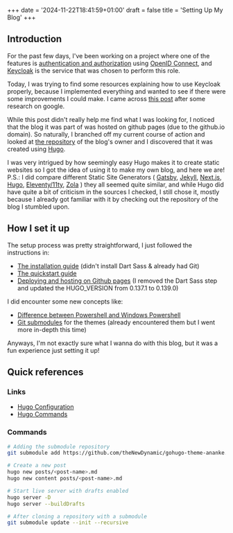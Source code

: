 +++
date = '2024-11-22T18:41:59+01:00'
draft = false
title = 'Setting Up My Blog'
+++
## Introduction
For the past few days, I've been working on a project where one of the features is [authentication and authorization](https://www.ibm.com/think/topics/authentication-vs-authorization) using [OpenID Connect](https://openid.net/developers/how-connect-works/), and [Keycloak](https://www.keycloak.org/) is the service that was chosen to perform this role.

Today, I was trying to find some resources explaining how to use Keycloak properly, because I implemented everything and wanted to see if there were some improvements I could make. I came across [this post](https://karuppiah7890.github.io/blog/posts/introduction-to-keycloak/) after some research on google.

While this post didn't really help me find what I was looking for, I noticed that the blog it was part of was hosted on github pages (due to the github.io domain). So naturally, I branched off my current course of action and looked at [the repository](https://github.com/karuppiah7890/blog) of the blog's owner and I discovered that it was created using [Hugo](https://gohugo.io/).

I was very intrigued by how seemingly easy Hugo makes it to create static websites so I got the idea of using it to make my own blog, and here we are!\
P.S.: I did compare different Static Site Generators (
    [Gatsby](https://www.gatsbyjs.com/docs/glossary/static-site-generator/), 
    [Jekyll](https://jekyllrb.com/),
    [Next.js](https://nextjs.org/docs/pages/building-your-application/rendering/static-site-generation), 
    [Hugo](https://gohugo.io/), 
    [Eleventy/11ty](https://www.11ty.dev/), 
    [Zola](https://www.getzola.org/)
    ) they all seemed quite similar, and while Hugo did have quite a bit of criticism in the sources I checked, I still chose it, mostly because I already got familiar with it by checking out the repository of the blog I stumbled upon.

## How I set it up

The setup process was pretty straightforward, I just followed the instructions in:
- [The installation guide](https://gohugo.io/installation/) (didn't install Dart Sass & already had Git)
- [The quickstart guide](https://gohugo.io/getting-started/quick-start/)
- [Deploying and hosting on Github pages](https://gohugo.io/hosting-and-deployment/hosting-on-github/) (I removed the Dart Sass step and updated the HUGO_VERSION from 0.137.1 to 0.139.0)

I did encounter some new concepts like:
- [Difference between Powershell and Windows Powershell](https://learn.microsoft.com/en-us/powershell/scripting/whats-new/differences-from-windows-powershell?view=powershell-7.4&viewFallbackFrom=powershell-7.3)
- [Git submodules](https://git-scm.com/book/en/v2/Git-Tools-Submodules) for the themes (already encountered them but I went more in-depth this time)

Anyways, I'm not exactly sure what I wanna do with this blog, but it was a fun experience just setting it up!

## Quick references
### Links
- [Hugo Configuration](https://gohugo.io/getting-started/configuration/)
- [Hugo Commands](https://gohugo.io/commands/)

### Commands
```bash
# Adding the submodule repository
git submodule add https://github.com/theNewDynamic/gohugo-theme-ananke.git themes/ananke

# Create a new post
hugo new posts/<post-name>.md
hugo new content posts/<post-name>.md

# Start live server with drafts enabled
hugo server -D
hugo server --buildDrafts

# After cloning a repository with a submodule
git submodule update --init --recursive
```